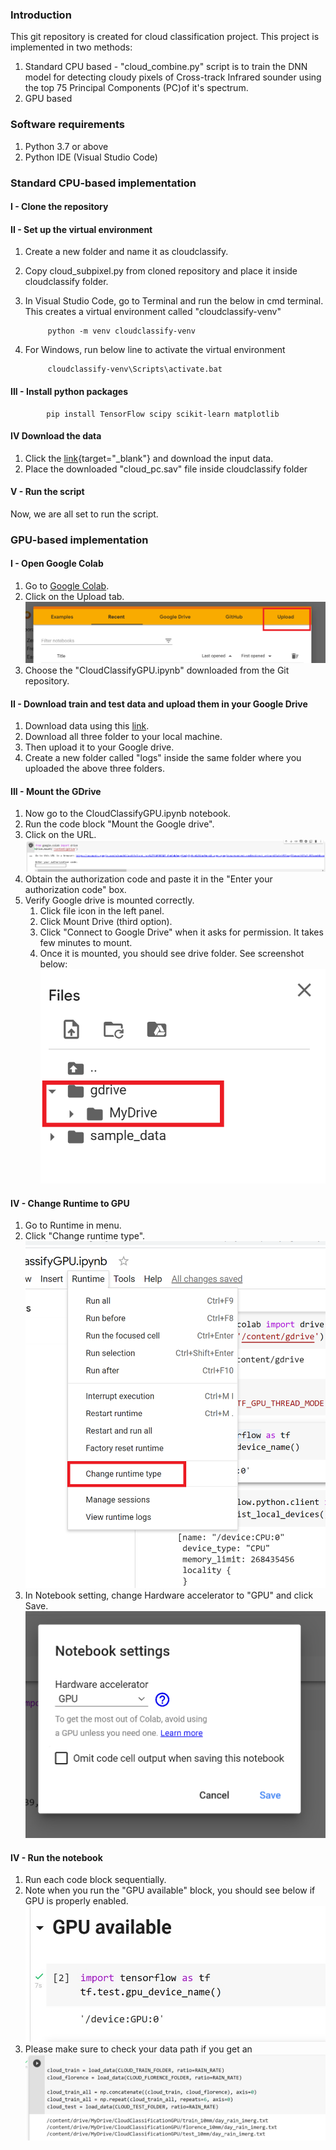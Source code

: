 ### **Introduction**
This git repository is created for cloud classification project. This project is implemented in two methods:
1. Standard CPU based - "cloud_combine.py" script is to train the DNN model for detecting cloudy pixels of Cross-track Infrared sounder using the top 75 Principal Components (PC)of it's spectrum.
2. GPU based


### **Software requirements**
1. Python 3.7 or above
2. Python IDE (Visual Studio Code)

### **Standard CPU-based implementation**

#### **I - Clone the repository**

#### **II - Set up the virtual environment**
1. Create a new folder and name it as cloudclassify.
2. Copy cloud_subpixel.py from cloned repository and place it inside cloudclassify folder.
3. In Visual Studio Code, go to Terminal and run the below in cmd terminal. This creates a virtual environment called "cloudclassify-venv"
   
            python -m venv cloudclassify-venv
4. For Windows, run below line to activate the virtual environment
   
            cloudclassify-venv\Scripts\activate.bat
#### **III - Install python packages**
      
            pip install TensorFlow scipy scikit-learn matplotlib       

#### **IV Download the data**
1. Click the [link](https://drive.google.com/drive/u/0/folders/1d9uS1EDtIkmTHu3pDhJgR7mbqVS2gZNM){target="_blank"} and download the input data.
2. Place the downloaded "cloud_pc.sav" file inside cloudclassify folder

#### **V - Run the script**
Now, we are all set to run the script.

### **GPU-based implementation**

#### **I - Open Google Colab**
1. Go to <a href="https://colab.research.google.com/notebooks/intro.ipynb#recent=true" target="_blank">Google Colab</a>.
2. Click on the Upload tab.
   ![image](https://github.com/stccenter/CloudClassification/blob/main/Images/GoogleColabUpload.png)
3. Choose the "CloudClassifyGPU.ipynb" downloaded from the Git repository.

#### **II - Download train and test data and upload them in your Google Drive**
1. Download data using this <a href="https://drive.google.com/drive/folders/1XqrxJd6rGgd0N2QJXRd1fm5aCZiSZClR?usp=sharing" target="_blank">link</a>.
2. Download all three folder to your local machine.
3. Then upload it to your Google drive.
4. Create a new folder called "logs" inside the same folder where you uploaded the above three folders.

#### **III - Mount the GDrive**
1. Now go to the CloudClassifyGPU.ipynb notebook.
2. Run the code block "Mount the Google drive".
3. Click on the URL.
    ![image](https://github.com/stccenter/CloudClassification/blob/main/Images/MountGdrive.PNG)
4. Obtain the authorization code and paste it in the "Enter your authorization code" box.
5. Verify Google drive is mounted correctly.
   1. Click file icon in the left panel.
   2. Click Mount Drive (third option).
   3. Click "Connect to Google Drive" when it asks for permission. It takes few minutes to mount.
   4. Once it is mounted, you should see drive folder. See screenshot below:
   ![image](https://github.com/stccenter/CloudClassification/blob/main/Images/VerifyGdrive.png)

#### **IV - Change Runtime to GPU**
1. Go to Runtime in menu.
2. Click "Change runtime type".
   ![image](https://github.com/stccenter/CloudClassification/blob/main/Images/ChangeRunTime.png)
3. In Notebook setting, change Hardware accelerator to "GPU" and click Save.
   ![image](https://github.com/stccenter/CloudClassification/blob/main/Images/RunTimeGPU.png)
   

#### **IV - Run the notebook**
1. Run each code block sequentially.
2. Note when you run the "GPU available" block, you should see below if GPU is properly enabled.
   ![image](https://github.com/stccenter/CloudClassification/blob/main/Images/GPUEnabled.jpg)
3. Please make sure to check your data path if you get an 
   ![image](https://github.com/stccenter/CloudClassification/blob/main/Images/LoadDataPath.png)

